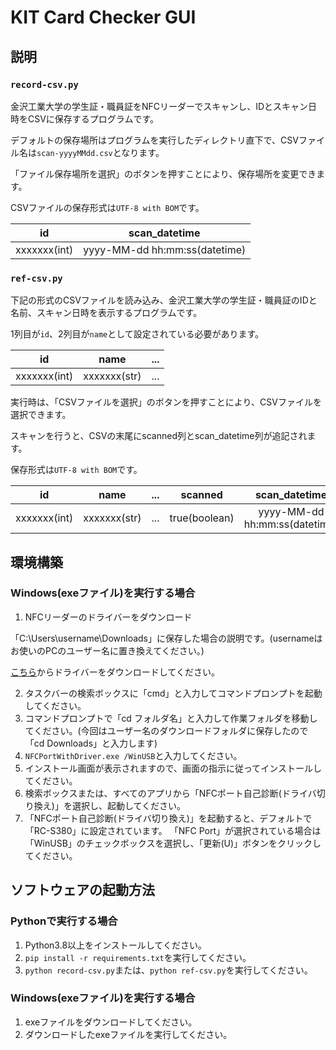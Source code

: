 # KIT Card Checker GUI

## 説明

### `record-csv.py`

金沢工業大学の学生証・職員証をNFCリーダーでスキャンし、IDとスキャン日時をCSVに保存するプログラムです。

デフォルトの保存場所はプログラムを実行したディレクトリ直下で、CSVファイル名は`scan-yyyyMMdd.csv`となります。

「ファイル保存場所を選択」のボタンを押すことにより、保存場所を変更できます。

CSVファイルの保存形式は`UTF-8 with BOM`です。

|      id      |         scan_datetime         |
| :----------: | :---------------------------: |
| xxxxxxx(int) | yyyy-MM-dd hh:mm:ss(datetime) |

### `ref-csv.py`

下記の形式のCSVファイルを読み込み、金沢工業大学の学生証・職員証のIDと名前、スキャン日時を表示するプログラムです。

1列目が`id`、2列目が`name`として設定されている必要があります。

|      id      |     name     |  ...  |
| :----------: | :----------: | :---: |
| xxxxxxx(int) | xxxxxxx(str) |  ...  |

実行時は、「CSVファイルを選択」のボタンを押すことにより、CSVファイルを選択できます。

スキャンを行うと、CSVの末尾にscanned列とscan_datetime列が追記されます。

保存形式は`UTF-8 with BOM`です。

|      id      |     name     |  ...  |    scanned    |         scan_datetime         |
| :----------: | :----------: | :---: | :-----------: | :---------------------------: |
| xxxxxxx(int) | xxxxxxx(str) |  ...  | true(boolean) | yyyy-MM-dd hh:mm:ss(datetime) |


## 環境構築

### Windows(exeファイル)を実行する場合

1. NFCリーダーのドライバーをダウンロード

「C:\Users\username\Downloads」に保存した場合の説明です。(usernameはお使いのPCのユーザー名に置き換えてください。)

[こちら](https://www.sony.co.jp/Products/felica/consumer/support/download/nfcportsoftware.html)からドライバーをダウンロードしてください。

2. タスクバーの検索ボックスに「cmd」と入力してコマンドプロンプトを起動してください。
3. コマンドプロンプトで「cd フォルダ名」と入力して作業フォルダを移動してください。(今回はユーザー名のダウンロードフォルダに保存したので「cd Downloads」と入力します)
4. `NFCPortWithDriver.exe /WinUSB`と入力してください。
5. インストール画面が表示されますので、画面の指示に従ってインストールしてください。
6. 検索ボックスまたは、すべてのアプリから「NFCポート自己診断(ドライバ切り換え)」を選択し、起動してください。
7. 「NFCポート自己診断(ドライバ切り換え)」を起動すると、デフォルトで「RC-S380」に設定されています。
「NFC Port」が選択されている場合は「WinUSB」のチェックボックスを選択し、「更新(U)」ボタンをクリックしてください。

## ソフトウェアの起動方法

### Pythonで実行する場合

1. Python3.8以上をインストールしてください。
2. `pip install -r requirements.txt`を実行してください。
3. `python record-csv.py`または、`python ref-csv.py`を実行してください。

### Windows(exeファイル)を実行する場合
1. exeファイルをダウンロードしてください。
2. ダウンロードしたexeファイルを実行してください。
